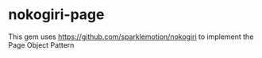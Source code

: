 # nokogiri-page
This gem uses https://github.com/sparklemotion/nokogiri to implement the Page Object Pattern
